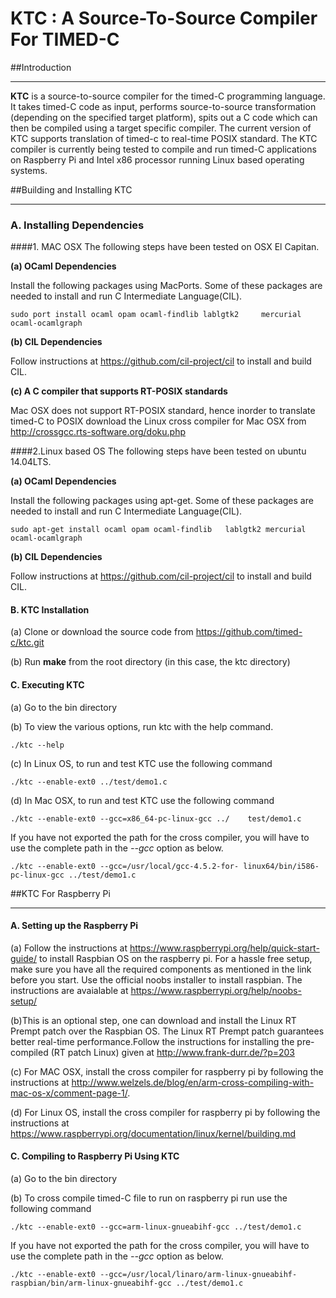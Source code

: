 # KTC : A Source-To-Source Compiler For TIMED-C 

##Introduction 
***

**KTC** is a source-to-source compiler for the timed-C programming language. It takes timed-C code as input, performs source-to-source transformation (depending on the specified target platform), spits out a C code which can then be compiled using a target specific compiler. The current version of KTC supports translation of timed-c to real-time POSIX standard. The KTC compiler is currently being tested to compile and run timed-C applications on Raspberry Pi and Intel x86 processor running Linux based operating systems.

##Building and Installing KTC
***
### A. Installing Dependencies
####1. MAC OSX 
The following steps have been tested on OSX El Capitan. 

 
**(a) OCaml Dependencies**

Install the following packages using MacPorts. Some of these packages are needed to install and run C Intermediate Language(CIL).

	sudo port install ocaml opam ocaml-findlib lablgtk2 	mercurial ocaml-ocamlgraph
	
**(b) CIL Dependencies**

Follow instructions at <https://github.com/cil-project/cil> to install and build CIL.

**(c) A C compiler that supports RT-POSIX standards** 

Mac OSX does not support RT-POSIX standard, hence inorder to translate timed-C to POSIX download the Linux cross compiler for Mac OSX from <http://crossgcc.rts-software.org/doku.php> 

####2.Linux based OS 
The following steps have been tested on ubuntu 14.04LTS.
 
**(a) OCaml Dependencies**
	
Install the following packages using apt-get. Some of these packages are needed to install and run C Intermediate Language(CIL).

	sudo apt-get install ocaml opam ocaml-findlib 	lablgtk2 mercurial ocaml-ocamlgraph
	
**(b) CIL Dependencies**

Follow instructions at <https://github.com/cil-project/cil> to install and build CIL.

#### B. KTC Installation

(a) Clone or download the source code from <https://github.com/timed-c/ktc.git>

(b) Run **make** from the root directory (in this case, the ktc directory)



#### C. Executing KTC 

(a) Go to the bin directory 

(b) To view the various options, run ktc with the help command.

	./ktc --help

(c) In Linux OS, to run and test KTC use the following command
	
	./ktc --enable-ext0 ../test/demo1.c
	
(d) In Mac OSX, to run and test KTC use the following command

	./ktc --enable-ext0 --gcc=x86_64-pc-linux-gcc ../	 test/demo1.c
If you have not exported the path for the cross compiler, you will have to use the complete path in the *--gcc* option as below. 

	./ktc --enable-ext0 --gcc=/usr/local/gcc-4.5.2-for-	linux64/bin/i586-pc-linux-gcc ../test/demo1.c
	
##KTC For Raspberry Pi
	
***
#### A. Setting up the Raspberry Pi

(a) Follow the instructions at <https://www.raspberrypi.org/help/quick-start-guide/> to install Raspbian OS on the raspberry pi. For a hassle free setup, make sure you have all the required components as mentioned in the link before you start. Use the official noobs installer to install raspbian. The instructions are avaialable at <https://www.raspberrypi.org/help/noobs-setup/>

(b)This is an optional step, one can download and install the Linux RT Prempt patch over the Raspbian OS. The Linux RT Prempt patch guarantees better real-time performance.Follow the instructions for installing the pre-compiled (RT patch Linux) given at <http://www.frank-durr.de/?p=203>

(c) For MAC OSX, install the cross compiler for raspberry pi by following the instructions at <http://www.welzels.de/blog/en/arm-cross-compiling-with-mac-os-x/comment-page-1/>. 

(d) For Linux OS, install the cross compiler for raspberry pi by following the instructions at <https://www.raspberrypi.org/documentation/linux/kernel/building.md> 

#### C. Compiling to Raspberry Pi Using KTC 

(a) Go to the bin directory 

(b) To cross compile timed-C file to run on raspberry pi run use the following command

	./ktc --enable-ext0 --gcc=arm-linux-gnueabihf-gcc ../test/demo1.c
	
If you have not exported the path for the cross compiler, you will have to use the complete path in the *--gcc* option as below. 

	./ktc --enable-ext0 --gcc=/usr/local/linaro/arm-linux-gnueabihf-raspbian/bin/arm-linux-gnueabihf-gcc ../test/demo1.c







	